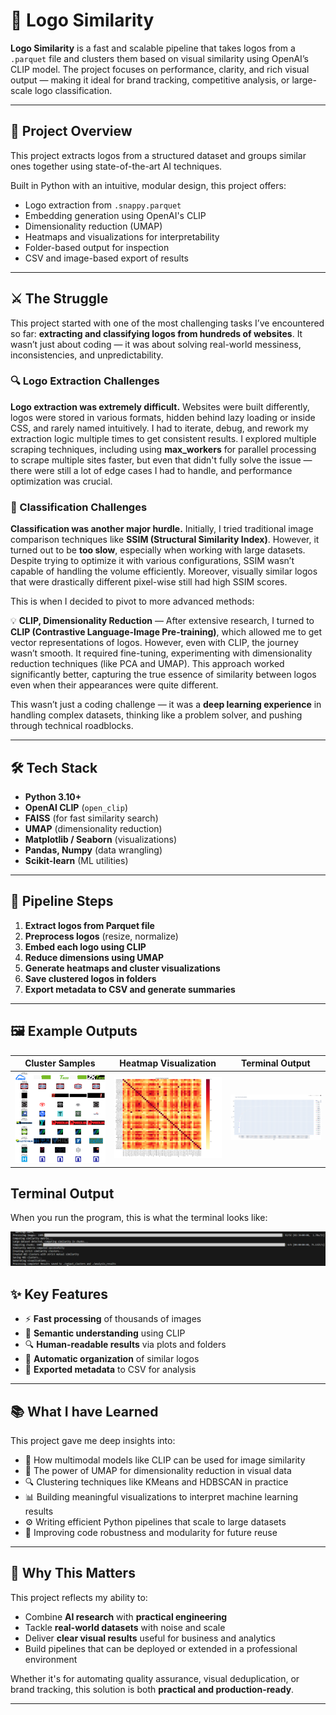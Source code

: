 # 🧠 Logo Similarity
**Logo Similarity** is a fast and scalable pipeline that takes logos from a `.parquet` file and clusters them based on visual similarity using OpenAI’s CLIP model. The project focuses on performance, clarity, and rich visual output — making it ideal for brand tracking, competitive analysis, or large-scale logo classification.

---

## 🚀 Project Overview

This project extracts logos from a structured dataset and groups similar ones together using state-of-the-art AI techniques.

Built in Python with an intuitive, modular design, this project offers:

- Logo extraction from `.snappy.parquet`
- Embedding generation using OpenAI's CLIP
- Dimensionality reduction (UMAP)
- Heatmaps and visualizations for interpretability
- Folder-based output for inspection
- CSV and image-based export of results

---

## ⚔️ The Struggle

This project started with one of the most challenging tasks I’ve encountered so far: **extracting and classifying logos from hundreds of websites**. It wasn’t just about coding — it was about solving real-world messiness, inconsistencies, and unpredictability.

### 🔍 Logo Extraction Challenges

**Logo extraction was extremely difficult.** Websites were built differently, logos were stored in various formats, hidden behind lazy loading or inside CSS, and rarely named intuitively. I had to iterate, debug, and rework my extraction logic multiple times to get consistent results. I explored multiple scraping techniques, including using **max_workers** for parallel processing to scrape multiple sites faster, but even that didn't fully solve the issue — there were still a lot of edge cases I had to handle, and performance optimization was crucial.

### 🧼 Classification Challenges

**Classification was another major hurdle.** Initially, I tried traditional image comparison techniques like **SSIM (Structural Similarity Index)**. However, it turned out to be **too slow**, especially when working with large datasets. Despite trying to optimize it with various configurations, SSIM wasn’t capable of handling the volume efficiently. Moreover, visually similar logos that were drastically different pixel-wise still had high SSIM scores. 

This is when I decided to pivot to more advanced methods:

💡 **CLIP, Dimensionality Reduction** — After extensive research, I turned to **CLIP (Contrastive Language-Image Pre-training)**, which allowed me to get vector representations of logos. However, even with CLIP, the journey wasn’t smooth. It required fine-tuning, experimenting with dimensionality reduction techniques (like PCA and UMAP). This approach worked significantly better, capturing the true essence of similarity between logos even when their appearances were quite different.

This wasn’t just a coding challenge — it was a **deep learning experience** in handling complex datasets, thinking like a problem solver, and pushing through technical roadblocks.

---


## 🛠️ Tech Stack

- **Python 3.10+**
- **OpenAI CLIP** (`open_clip`)
- **FAISS** (for fast similarity search)
- **UMAP** (dimensionality reduction)
- **Matplotlib / Seaborn** (visualizations)
- **Pandas, Numpy** (data wrangling)
- **Scikit-learn** (ML utilities)

---

## 🔄 Pipeline Steps

1. **Extract logos from Parquet file**
2. **Preprocess logos** (resize, normalize)
3. **Embed each logo using CLIP**
4. **Reduce dimensions using UMAP**
5. **Generate heatmaps and cluster visualizations**
6. **Save clustered logos in folders**
7. **Export metadata to CSV and generate summaries**

---

## 🖼️ Example Outputs

| Cluster Samples | Heatmap Visualization | Terminal Output |
|------------------|-----------------------|-----------------|
| ![clusters](/analysis_results/cluster_samples.png) | ![heatmap](/analysis_results/similarity_heatmap.png) | ![Logo Clustering](./photos_for_git/p4.png) |


## Terminal Output

When you run the program, this is what the terminal looks like:

<img src="./photos_for_git/p5.png" alt="Terminal Output Example" width="1080"/>


## ✨ Key Features

- ⚡ **Fast processing** of thousands of images
- 🧠 **Semantic understanding** using CLIP
- 🔍 **Human-readable results** via plots and folders
- 📁 **Automatic organization** of similar logos
- 💾 **Exported metadata** to CSV for analysis

---

## 📚 What I have Learned

This project gave me deep insights into:

- 🧠 How multimodal models like CLIP can be used for image similarity
- 🧮 The power of UMAP for dimensionality reduction in visual data
- 🔍 Clustering techniques like KMeans and HDBSCAN in practice
- 📊 Building meaningful visualizations to interpret machine learning results
- ⚙️ Writing efficient Python pipelines that scale to large datasets
- 🧹 Improving code robustness and modularity for future reuse

---

## 💼 Why This Matters

This project reflects my ability to:

- Combine **AI research** with **practical engineering**
- Tackle **real-world datasets** with noise and scale
- Deliver **clear visual results** useful for business and analytics
- Build pipelines that can be deployed or extended in a professional environment

Whether it's for automating quality assurance, visual deduplication, or brand tracking, this solution is both **practical and production-ready**.

---
